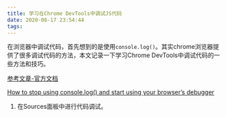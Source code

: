 ```yaml
---
title: 学习在Chrome DevTools中调试JS代码
date: 2020-06-17 23:54:44
tags:
---
```


在浏览器中调试代码，首先想到的是使用`console.log()`。其实chrome浏览器提供了很多调试代码的方法，本文记录一下学习Chrome DevTools中调试代码的一些方法和技巧。

<!-- more -->

[参考文章-官方文档](https://developers.google.com/web/tools/chrome-devtools/javascript)

[How to stop using console.log() and start using your browser’s debugger](https://medium.com/datadriveninvestor/stopping-using-console-log-and-start-using-your-browsers-debugger-62bc893d93ff)

1. 在Sources面板中进行代码调试。
